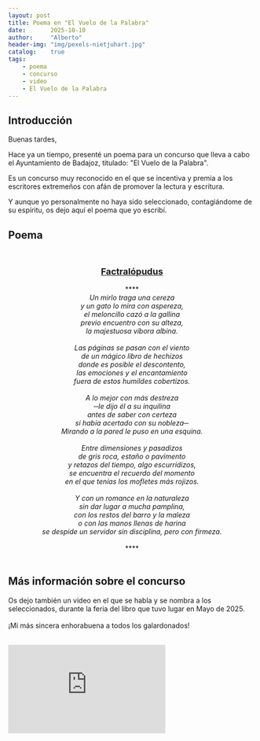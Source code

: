 ```yaml
---
layout: post
title: Poema en "El Vuelo de la Palabra"
date:       2025-10-10
author:     "Alberto"
header-img: "img/pexels-nietjuhart.jpg"
catalog:    true
tags:
    - poema
    - concurso
    - video
    - El Vuelo de la Palabra
---
```


## Introducción

Buenas tardes,

Hace ya un tiempo, presenté un poema para un concurso que lleva a cabo el Ayuntamiento de Badajoz, titulado: "El Vuelo de la Palabra".

Es un concurso muy reconocido en el que se incentiva y premia a los escritores extremeños con afán de promover la lectura y escritura.

Y aunque yo personalmente no haya sido seleccionado, contagiándome de su espíritu, os dejo aquí el poema que yo escribí.


## Poema

<p align="center">
    
<br />
<br />
<b><u><font size=4>Factralópudus</font></u></b><br />
<br />
****
<br />
<i>Un mirlo traga una cereza <br />
y un gato lo mira con aspereza, <br />
el meloncillo cazó a la gallina <br />
previo encuentro con su alteza, <br />
la majestuosa víbora albina. <br />
<br />
Las páginas se pasan con el viento <br />
de un mágico libro de hechizos <br />
donde es posible el descontento, <br />
las emociones y el encantamiento <br />
fuera de estos humildes cobertizos. <br />
 <br />
A lo mejor con más destreza <br />
─le dijo él a su inquilina <br />
antes de saber con certeza <br />
si había acertado con su nobleza─ <br />
Mirando a la pared le puso en una esquina. <br />
<br />
Entre dimensiones y pasadizos <br />
de gris roca, estaño o pavimento <br />
y retazos del tiempo, algo escurridizos, <br />
se encuentra el recuerdo del momento <br />
en el que tenías los mofletes más rojizos. <br />
<br />
Y con un romance en la naturaleza <br />
sin dar lugar a mucha pamplina, <br />
con los restos del barro y la maleza <br />
o con las manos llenas de harina <br />
se despide un servidor sin disciplina, pero con firmeza. </i><br />
<br />
****
<br />
<br />
</p>


## Más información sobre el concurso


Os dejo también un video en el que se habla y se nombra a los seleccionados, durante la feria del libro que tuvo lugar en Mayo de 2025. <br />
<br />
¡Mi más sincera enhorabuena a todos los galardonados! <br />
<br />
<iframe width="320" height="180" src="https://www.youtube-nocookie.com/embed/NrVKFT3_Huw?si=9kizhLQrg4jy4wDD" title="YouTube video player" frameborder="0" allow="accelerometer; autoplay; clipboard-write; encrypted-media; gyroscope; picture-in-picture; web-share" referrerpolicy="strict-origin-when-cross-origin" allowfullscreen="1"></iframe>
<br />
<br />

